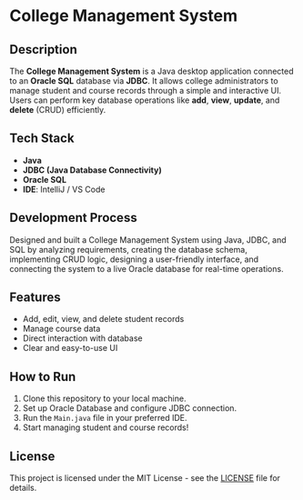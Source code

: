 # College Management System

## Description  
The **College Management System** is a Java desktop application connected to an **Oracle SQL** database via **JDBC**. It allows college administrators to manage student and course records through a simple and interactive UI. Users can perform key database operations like **add**, **view**, **update**, and **delete** (CRUD) efficiently.

## Tech Stack  
- **Java**  
- **JDBC (Java Database Connectivity)**  
- **Oracle SQL**  
- **IDE**: IntelliJ / VS Code  

## Development Process  
Designed and built a College Management System using Java, JDBC, and SQL by analyzing requirements, creating the database schema, implementing CRUD logic, designing a user-friendly interface, and connecting the system to a live Oracle database for real-time operations.

## Features  
- Add, edit, view, and delete student records  
- Manage course data  
- Direct interaction with database  
- Clear and easy-to-use UI  

## How to Run  
1. Clone this repository to your local machine.  
2. Set up Oracle Database and configure JDBC connection.  
3. Run the `Main.java` file in your preferred IDE.  
4. Start managing student and course records!

## License  
This project is licensed under the MIT License - see the [LICENSE](LICENSE) file for details.

